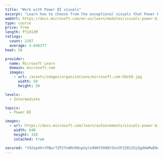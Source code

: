 ```yaml
---
title: "Work with Power BI visuals"
excerpt: "Learn how to choose from the exceptional visuals that Power BI makes available to you. Formatting visuals will direct the user’s attention to exactly where you want it, while helping to make the visual easier to read and interpret. You will also learn about how to use key performance indicators (KPIs)."
webUrl: https://docs.microsoft.com/en-us/learn/modules/visuals-power-bi/
type: course
price: Free
length: PT1H13M
ratings:
  count: 2187
  average: 4.648377
heat: 56

provider:
  name: Microsoft Learn
  domain: microsoft.com
  images:
    - url: /assets/images/organizations/microsoft.com-50x50.jpg
      width: 50
      height: 50

levels:
  - Intermediate

topics:
  - Power BI

images:
  - url: https://docs.microsoft.com/learn/achievements/visuals-power-bi-social.png
    width: 640
    height: 318
    isCached: true

secured: "t92op49+tPBwr7ZP27nAMcRNspUyle90H7X99BtShs5PJZ01IOjQgd8mMwENcxDrHOi8TipziDeRtkqpEgTrre9UCTYpDkNmQGcik7Y+LR1M5UoG7e6YAk1Ol5SJL1+xkxRHiBE/yimUl4YG597n+SNNi1nryzzyd7DxvXbIFHcK9i77RoeDyITpe64G2qavxRSGnajyQ/2cltHD/EZVxJw8/qfCcAwoeV3rwkQpmP0GicDceM6LauWYlMcAyT50tMp19FO+8XO3KIzalFUkHpJ6QMnlf8E+NCWHG4JIMbv/FyFYNztwZ2A6g4/fLqmHCkP1yaslyjW+e42c3bqdr1dJCoV5VNfYce//9VL9AFrO7zW7eRs734gjv4j28nbLIZMiKAt2JIhPJjujx+H+GGk4JHEuScflCvhi7dGUSvs=;KeZp+Aq6YazeZWFSHSqymw=="
---
```


